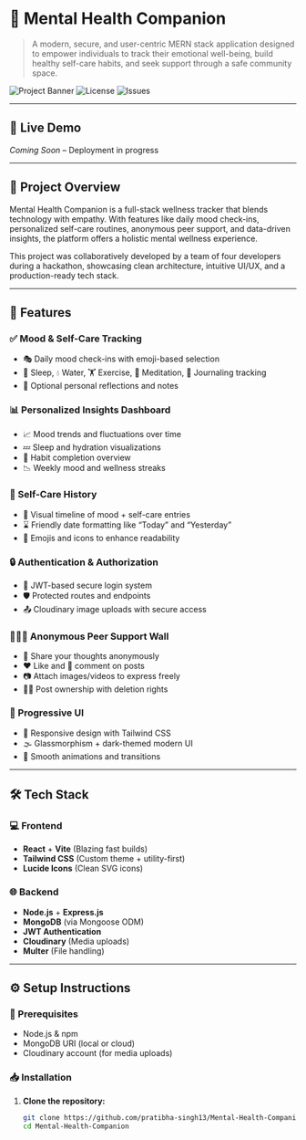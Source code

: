 # 🧠 Mental Health Companion

> A modern, secure, and user-centric MERN stack application designed to empower individuals to track their emotional well-being, build healthy self-care habits, and seek support through a safe community space.

![Project Banner](https://img.shields.io/badge/Made%20with-MERN-blueviolet?style=for-the-badge)
![License](https://img.shields.io/github/license/pratibha-singh13/Mental-Health-Companion?style=flat-square)
![Issues](https://img.shields.io/github/issues/pratibha-singh13/Mental-Health-Companion?style=flat-square)

---

## 🚀 Live Demo
*Coming Soon* – Deployment in progress

---

## 📌 Project Overview

Mental Health Companion is a full-stack wellness tracker that blends technology with empathy. With features like daily mood check-ins, personalized self-care routines, anonymous peer support, and data-driven insights, the platform offers a holistic mental wellness experience.

This project was collaboratively developed by a team of four developers during a hackathon, showcasing clean architecture, intuitive UI/UX, and a production-ready tech stack.

---

## 🧩 Features

### ✅ Mood & Self-Care Tracking
- 🎭 Daily mood check-ins with emoji-based selection
- 🛌 Sleep, 💧 Water, 🏋️ Exercise, 🧘 Meditation, 📓 Journaling tracking
- 📝 Optional personal reflections and notes

### 📊 Personalized Insights Dashboard
- 📈 Mood trends and fluctuations over time
- 💤 Sleep and hydration visualizations
- 🎯 Habit completion overview
- 📉 Weekly mood and wellness streaks

### 🧾 Self-Care History
- 📆 Visual timeline of mood + self-care entries
- ⌛ Friendly date formatting like “Today” and “Yesterday”
- 🎨 Emojis and icons to enhance readability

### 🔒 Authentication & Authorization
- 🔐 JWT-based secure login system
- 🛡️ Protected routes and endpoints
- 📤 Cloudinary image uploads with secure access

### 🧑‍🤝‍🧑 Anonymous Peer Support Wall
- 📝 Share your thoughts anonymously
- ❤️ Like and 💬 comment on posts
- 📷 Attach images/videos to express freely
- 🧑‍💻 Post ownership with deletion rights

### 📱 Progressive UI
- 🎨 Responsive design with Tailwind CSS
- 🌫️ Glassmorphism + dark-themed modern UI
- 🚀 Smooth animations and transitions

---

## 🛠️ Tech Stack

### 💻 Frontend
- **React** + **Vite** (Blazing fast builds)
- **Tailwind CSS** (Custom theme + utility-first)
- **Lucide Icons** (Clean SVG icons)

### 🌐 Backend
- **Node.js** + **Express.js**
- **MongoDB** (via Mongoose ODM)
- **JWT Authentication**
- **Cloudinary** (Media uploads)
- **Multer** (File handling)

---

## ⚙️ Setup Instructions

### 🔧 Prerequisites
- Node.js & npm
- MongoDB URI (local or cloud)
- Cloudinary account (for media uploads)

### 📥 Installation

1. **Clone the repository:**
   ```bash
   git clone https://github.com/pratibha-singh13/Mental-Health-Companion.git
   cd Mental-Health-Companion
